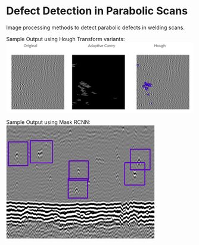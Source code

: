 # Defect Detection in Parabolic Scans

Image processing methods to detect parabolic defects in welding scans.

Sample Output using Hough Transform variants:
![output](https://github.com/RoopsaSen/TOFDScanParabolaDetection/blob/main/output1.png?raw=true)

Sample Output using Mask RCNN:
![output](https://github.com/RoopsaSen/TOFDScanParabolaDetection/blob/main/output2.png?raw=true)

